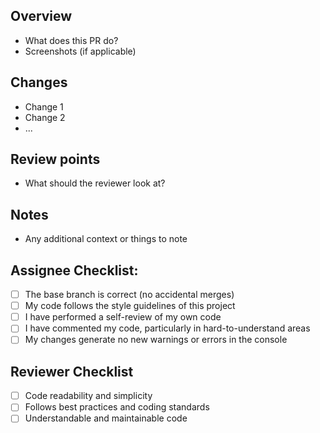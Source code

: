 <!--

PR Title Rules

- Use the same convention rules as the branch naming rules
- Take a look at this for your reference:
  https://www.conventionalcommits.org/en/v1.0.0/#summary

- Format: <type>(optional scope): <description>
- Kindly ask you to write the description with a lowercase letter

Example:
- feat: add user authentication system
- fix: resolve navigation bar overlap issue
- refactor: improve error handling in payment gateway
- test(API): increase coverage for user authentication tests

-->


## Overview

<!-- Describe the purpose of this PR. -->

- What does this PR do?
- Screenshots (if applicable)

## Changes

<!-- List the changes introduced by this PR. -->
<!-- Delete this section if not needed -->

- Change 1
- Change 2
- ...

## Review points

<!-- List the points you would like to be reviewed in detail and the points you are not confident about. -->
<!-- Delete this section if not needed -->


- What should the reviewer look at?

## Notes

<!-- List the points you would like to be reviewed in detail and the points you are not confident about. -->
<!-- Delete this section if not needed -->

- Any additional context or things to note

## Assignee Checklist:

<!-- Tick the checkboxes if you have done the following: -->

- [ ] The base branch is correct (no accidental merges)
- [ ] My code follows the style guidelines of this project
- [ ] I have performed a self-review of my own code
- [ ] I have commented my code, particularly in hard-to-understand areas
- [ ] My changes generate no new warnings or errors in the console

## Reviewer Checklist

<!-- Tick the checkboxes if you have done the following: -->

- [ ] Code readability and simplicity
- [ ] Follows best practices and coding standards
- [ ] Understandable and maintainable code